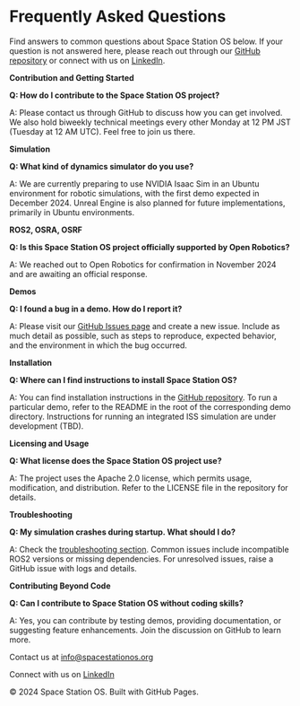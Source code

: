 <!--
layout: default
title: Frequently Asked Questions
-->

# Frequently Asked Questions

Find answers to common questions about Space Station OS below. If your question is not answered here, please reach out through our [GitHub repository](https://github.com/space-station-os/space-station-os) or connect with us on [LinkedIn](https://www.linkedin.com/company/space-station-os).

**Contribution and Getting Started**

**Q: How do I contribute to the Space Station OS project?**

A: Please contact us through GitHub to discuss how you can get involved. We also hold biweekly technical meetings every other Monday at 12 PM JST (Tuesday at 12 AM UTC). Feel free to join us there.

**Simulation**

**Q: What kind of dynamics simulator do you use?**

A: We are currently preparing to use NVIDIA Isaac Sim in an Ubuntu environment for robotic simulations, with the first demo expected in December 2024. Unreal Engine is also planned for future implementations, primarily in Ubuntu environments.

**ROS2, OSRA, OSRF**

**Q: Is this Space Station OS project officially supported by Open Robotics?**

A: We reached out to Open Robotics for confirmation in November 2024 and are awaiting an official response.

**Demos**

**Q: I found a bug in a demo. How do I report it?**

A: Please visit our [GitHub Issues page](https://github.com/space-station-os/space-station-os/issues) and create a new issue. Include as much detail as possible, such as steps to reproduce, expected behavior, and the environment in which the bug occurred.

**Installation**

**Q: Where can I find instructions to install Space Station OS?**

A: You can find installation instructions in the [GitHub repository](https://github.com/space-station-os/space_station_os). To run a particular demo, refer to the README in the root of the corresponding demo directory. Instructions for running an integrated ISS simulation are under development (TBD).

**Licensing and Usage**

**Q: What license does the Space Station OS project use?**

A: The project uses the Apache 2.0 license, which permits usage, modification, and distribution. Refer to the LICENSE file in the repository for details.

**Troubleshooting**

**Q: My simulation crashes during startup. What should I do?**

A: Check the [troubleshooting section](troubleshooting.md). Common issues include incompatible ROS2 versions or missing dependencies. For unresolved issues, raise a GitHub issue with logs and details.

**Contributing Beyond Code**

**Q: Can I contribute to Space Station OS without coding skills?**

A: Yes, you can contribute by testing demos, providing documentation, or suggesting feature enhancements. Join the discussion on GitHub to learn more.

Contact us at [info@spacestationos.org](mailto:info@spacestationos.org)

Connect with us on [LinkedIn](https://www.linkedin.com/company/space-station-os)

© 2024 Space Station OS. Built with GitHub Pages.
